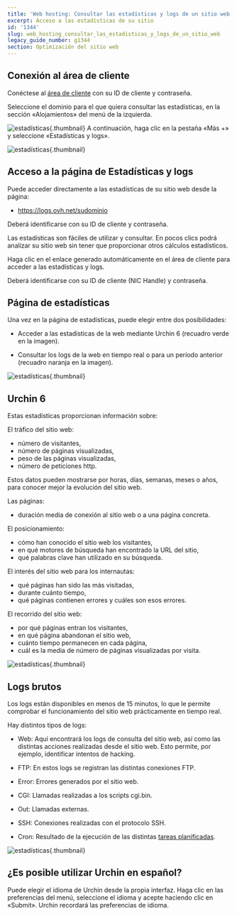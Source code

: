 ```yaml
---
title: 'Web hosting: Consultar las estadísticas y logs de un sitio web'
excerpt: Acceso a las estadísticas de su sitio
id: '1344'
slug: web_hosting_consultar_las_estadisticas_y_logs_de_un_sitio_web
legacy_guide_number: g1344
section: Optimización del sitio web
---
```



## Conexión al área de cliente
Conéctese al [área de cliente](hhttps://www.ovh.com/auth/?action=gotomanager) con su ID de cliente y contraseña.

Seleccione el dominio para el que quiera consultar las estadísticas, en la sección «Alojamientos» del menú de la izquierda.

![estadísticas](images/img_2827.jpg){.thumbnail}
A continuación, haga clic en la pestaña «Más +» y seleccione «Estadísticas y logs».

![estadísticas](images/img_2826.jpg){.thumbnail}


## Acceso a la página de Estadísticas y logs
Puede acceder directamente a las estadísticas de su sitio web desde la página: 


- https://logs.ovh.net/sudominio


Deberá identificarse con su ID de cliente y contraseña.

Las estadísticas son fáciles de utilizar y consultar. En pocos clics podrá analizar su sitio web sin tener que proporcionar otros cálculos estadísticos.

Haga clic en el enlace generado automáticamente en el área de cliente para acceder a las estadísticas y logs. 

Deberá identificarse con su ID de cliente (NIC Handle) y contraseña.


## Página de estadísticas
Una vez en la página de estadísticas, puede elegir entre dos posibilidades:


- Acceder a las estadísticas de la web mediante Urchin 6 (recuadro verde en la imagen).

- Consultar los logs de la web en tiempo real o para un período anterior (recuadro naranja en la imagen).



![estadísticas](images/img_2832.jpg){.thumbnail}


## Urchin 6
Estas estadísticas proporcionan información sobre:

El tráfico del sitio web:


- número de visitantes,
- número de páginas visualizadas,
- peso de las páginas visualizadas,
- número de peticiones http.


Estos datos pueden mostrarse por horas, días, semanas, meses o años, para conocer mejor la evolución del sitio web.

Las páginas:


- duración media de conexión al sitio web o a una página concreta.

El posicionamiento:

- cómo han conocido el sitio web los visitantes,
- en qué motores de búsqueda han encontrado la URL del sitio,
- qué palabras clave han utilizado en su búsqueda.

El interés del sitio web para los internautas:

- qué páginas han sido las más visitadas,
- durante cuánto tiempo,
- qué páginas contienen errores y cuáles son esos errores.

El recorrido del sitio web:

- por qué páginas entran los visitantes,
- en qué página abandonan el sitio web,
- cuánto tiempo permanecen en cada página,
- cuál es la media de número de páginas visualizadas por visita.



![estadísticas](images/img_1490.jpg){.thumbnail}


## Logs brutos
Los logs están disponibles en menos de 15 minutos, lo que le permite comprobar el funcionamiento del sitio web prácticamente en tiempo real.

Hay distintos tipos de logs:


- Web: Aquí encontrará los logs de consulta del sitio web, así como las distintas acciones realizadas desde el sitio web. Esto permite, por ejemplo, identificar intentos de hacking.

- FTP: En estos logs se registran las distintas conexiones FTP. 

- Error: Errores generados por el sitio web.

- CGI: Llamadas realizadas a los scripts cgi.bin.

- Out: Llamadas externas.

- SSH: Conexiones realizadas con el protocolo SSH.

- Cron: Resultado de la ejecución de las distintas [tareas planificadas](https://docs.ovh.com/es/hosting/web_hosting_tareas_automatizadas_cron/).



![estadísticas](images/img_2828.jpg){.thumbnail}


## ¿Es posible utilizar Urchin en español?
Puede elegir el idioma de Urchin desde la propia interfaz. Haga clic en las preferencias del menú, seleccione el idioma y acepte haciendo clic en «Submit». Urchin recordará las preferencias de idioma.

